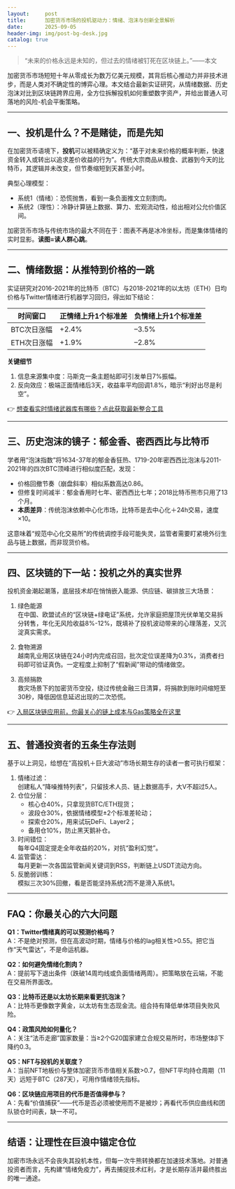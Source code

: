 ```yaml
---
layout:     post
title:      加密货币市场的投机驱动力：情绪、泡沫与创新全景解析
date:       2025-09-05
header-img: img/post-bg-desk.jpg
catalog: true
---
```


> “未来的价格永远是未知的，但过去的情绪被钉死在区块链上。”——本文

加密货币市场短短十年从零成长为数万亿美元规模，其背后核心推动力并非技术进步，而是人类对不确定性的博弈心理。本文结合最新实证研究，从情绪数据、历史泡沫对比到区块链跨界应用，全方位拆解投机如何重塑数字资产，并给出普通人可落地的风险-机会平衡策略。

---

## 一、投机是什么？不是赌徒，而是先知
在加密货币语境下，**投机**可以被精确定义为：“基于对未来价格的概率判断，快速资金转入或转出以追求差价收益的行为”。传统大宗商品从粮食、武器到今天的比特币，其逻辑并未改变，但节奏缩短到天甚至小时。

典型心理模型：
- 系统1（情绪）：恐慌抛售，看到一条负面推文立刻割肉。
- 系统2（理性）：冷静计算链上数据、算力、宏观流动性，给出相对公允价值区间。

加密货币市场与传统市场的最大不同在于：图表不再是冰冷坐标，而是集体情绪的实时显影。**读图=读人群心跳**。

---

## 二、情绪数据：从推特到价格的一跳
实证研究对2016-2021年的比特币（BTC）与2018-2021年的以太坊（ETH）日均价格与Twitter情绪进行机器学习回归，得出如下结论：

| 时间窗口 | 正情绪上升1个标准差 | 负情绪上升1个标准差 |
| --- | --- | --- |
| BTC次日涨幅 | +2.4% | –3.5% |
| ETH次日涨幅 | +1.9% | –2.8% |

**关键细节**  
1. 信息来源集中度：马斯克一条主题帖即可引发单日7%振幅。  
2. 反向效应：极端正面情绪后3天，收益率平均回调1.8%，暗示“利好出尽是利空”。  

👉 [想查看实时情绪武器库有哪些？点此获取最新整合工具](https://okxdog.com/)

---

## 三、历史泡沫的镜子：郁金香、密西西比与比特币
学者用“泡沫指数”将1634-37年的郁金香狂热、1719-20年密西西比泡沫与2011-2021年的四次BTC顶峰进行相似度匹配，发现：

- 价格回撤节奏（崩盘斜率）相似系数高达0.86。  
- 但修复时间减半：郁金香用时七年、密西西比七年；2018比特币熊市只用了13个月。  
- **本质差异**：传统泡沫依赖中心化市场，比特币是去中心化＋24h交易，速度×10。

这意味着“规范中心化交易所”的传统调控手段可能失灵，监管者需要盯紧境外衍生品与链上数据，而非现货价格。

---

## 四、区块链的下一站：投机之外的真实世界
投机资金潮起潮落，底层技术却在悄悄嵌入能源、供应链、碳排放三大场景：

1. 绿色能源  
   在中国、欧盟试点的“区块链+绿电证”系统，允许家庭把屋顶光伏单笔交易拆分转售，年化无风险收益8%-12%，既填补了投机波动带来的心理落差，又沉淀真实需求。

2. 食物溯源  
   越南乳业用区块链在24小时内完成召回，批次定位误差降为0.3%，消费者扫码即可验证真伪。一定程度上抑制了“假新闻”带动的情绪做空。

3. 高频捐款  
   救灾场景下的加密货币空投，绕过传统金融三日清算，将捐款到账时间缩短至30秒，降低因信息延迟出现的二次恐慌。

👉 [入局区块链应用前，你最关心的链上成本与Gas策略全在这里](https://okxdog.com/)

---

## 五、普通投资者的五条生存法则
基于以上洞见，给想在“高投机＋巨大波动”市场长期生存的读者一套可执行框架：

1. 情绪过滤：  
   创建私人“降噪推特列表”，只留技术人员、链上数据高手，大V不超过5人。  
2. 仓位分层：  
   - 核心仓40%，只拿现货BTC/ETH现货；  
   - 波段仓30%，依据情绪模型±2个标准差轮动；  
   - 探索仓20%，用来试玩DeFi、Layer2；  
   - 备用仓10%，防止黑天鹅补仓。  
3. 时间错位：  
   每年Q4固定提走全年收益的20%，对抗“盈利幻觉”。  
4. 监管雷达：  
   每月更新一次各国监管新闻关键词到RSS，判断链上USDT流动方向。  
5. 反脆弱训练：  
   模拟三次30%回撤，看是否能坚持系统2而不是滑入系统1。

---

## FAQ：你最关心的六大问题

**Q1：Twitter情绪真的可以预测价格吗？**  
A：不是绝对预测，但在高波动时期，情绪与价格的lag相关性>0.55。把它当作“天气雷达”，不是命运机器。

**Q2：如何避免情绪化割肉？**  
A：提前写下退出条件（跌破14周均线或负面情绪两周）。把策略放在云端，不能在交易所界面改。

**Q3：比特币还是以太坊长期来看更抗泡沫？**  
A：比特币更像数字黄金，以太坊有生态现金流。组合持有降低单体项目失败风险。

**Q4：政策风险如何量化？**  
A：关注“法币走廊”国家数量：当≥2个G20国家建立合规交易所时，市场整体β下降约0.3。

**Q5：NFT与投机的关联度？**  
A：当前NFT地板价与整体加密货币市值相关系数>0.7，但NFT平均持仓周期（11天）远短于BTC（287天），可用作情绪领先指标。

**Q6：区块链应用项目的代币是否值得参与？**  
A：先看“价值捕获”——代币是否必须被使用而不是被炒；再看代币供应曲线和团队锁仓时间表，缺一不可。

---

## 结语：让理性在巨浪中锚定仓位
加密市场永远不会丧失其投机本性，但每一次牛熊转换都在加速技术落地。对普通投资者而言，先构建“情绪免疫力”，再去捕捉技术红利，才是长期存活并最终胜出的唯一通途。